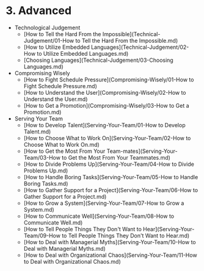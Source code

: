# 3. Advanced

- Technological Judgement
	- [How to Tell the Hard From the Impossible](Technical-Judgement/01-How to Tell the Hard From the Impossible.md)
	- [How to Utilize Embedded Languages](Technical-Judgement/02-How to Utilize Embedded Languages.md)
	- [Choosing Languages](Technical-Judgement/03-Choosing Languages.md)
- Compromising Wisely
	- [How to Fight Schedule Pressure](Compromising-Wisely/01-How to Fight Schedule Pressure.md)
	- [How to Understand the User](Compromising-Wisely/02-How to Understand the User.md)
	- [How to Get a Promotion](Compromising-Wisely/03-How to Get a Promotion.md)
- Serving Your Team
	- [How to Develop Talent](Serving-Your-Team/01-How to Develop Talent.md)
	- [How to Choose What to Work On](Serving-Your-Team/02-How to Choose What to Work On.md)
	- [How to Get the Most From Your Team-mates](Serving-Your-Team/03-How to Get the Most From Your Teammates.md)
	- [How to Divide Problems Up](Serving-Your-Team/04-How to Divide Problems Up.md)
	- [How to Handle Boring Tasks](Serving-Your-Team/05-How to Handle Boring Tasks.md)
	- [How to Gather Support for a Project](Serving-Your-Team/06-How to Gather Support for a Project.md)
	- [How to Grow a System](Serving-Your-Team/07-How to Grow a System.md)
	- [How to Communicate Well](Serving-Your-Team/08-How to Communicate Well.md)
	- [How to Tell People Things They Don't Want to Hear](Serving-Your-Team/09-How to Tell People Things They Don't Want to Hear.md)
	- [How to Deal with Managerial Myths](Serving-Your-Team/10-How to Deal with Managerial Myths.md)
	- [How to Deal with Organizational Chaos](Serving-Your-Team/11-How to Deal with Organizational Chaos.md)
